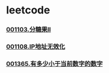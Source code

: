 # leetcode

### []()
### [001103.分糖果II](https://github.com/vjudge/leetcode/tree/master/1103.分糖果II)
### []()
### [001108.IP地址无效化](https://github.com/vjudge/leetcode/tree/master/1108.IP地址无效化)
### []()
### [001365.有多少小于当前数字的数字](https://github.com/vjudge/leetcode/tree/master/1365.有多少小于当前数字的数字)
### []()

